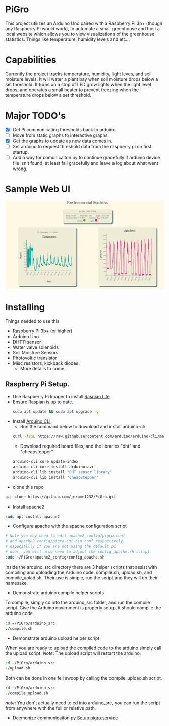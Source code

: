 # PiGro

This project utilizes an Arduino Uno paired with a Raspberry Pi 3b+ (though any Raspberry Pi would work), to automate a small greenhouse and host a local website which allows you to view visualizations of the greenhouse statistics. Things like temperature, humidity levels and etc...

# Capabilities

Currently the project tracks temperature, humidity, light leves, and soil moisture levels. It will water a plant bay when soil moisture drops below a set threshold. It turns on a strip of LED grow lights when the light level drops, and operates a small heater to prevent freezing when the temperature drops below a set threshold.

# Major TODO's

- [x] Get Pi communicating thresholds back to arduino.
- [ ] Move from static graphs to interactive graphs.
- [x] Get the graphs to update as new data comes in.
- [ ] Set arduino to request threshold data from
      the raspberry pi on first startup.
- [ ] Add a way for comunicaiton.py to continue gracefully
      if arduino device file isn't found, at least fail
      gracefully and leave a log about what went wrong.

# Sample Web UI

![](images/web-sample.png)

# Installing

Things needed to use this

- Raspberry Pi 3b+ (or higher)
- Arduino Uno
- DHT11 sensor
- Water valve solenoids
- Soil Moisture Sensors
- Photovoltic transistor
- Misc resistors, kickback diodes.
    - More details to come.

## Raspberry Pi Setup.

- Use Raspberry Pi Imager to install [Raspian Lite](https://projects.raspberrypi.org/en/projects/imager-install)
- Ensure Raspian is up to date.
    ```sh
    sudo apt update && sudo apt upgrade -y
    ```
- Install [Arduino CLI](https://arduino.github.io/arduino-cli/0.19/)
    -  Run the command below to download and install arduino-cli
    ```sh
    curl -fsSL https://raw.githubusercontent.com/arduino/arduino-cli/master/install.sh | BINDIR=~/.local/bin sh
    ```
    - Download required board files, and the libraries "dht" and "cheapstepper"
    ```sh
    arduino-cli core update-index
    arduino-cli core install arduino:avr
    arduino-cli lib install "DHT sensor library"
    arduino-cli lib install "CheapStepper"
    ```
- clone this repo
```sh
git clone https://github.com/jerome1232/PiGro.git
```
- Install apache2
```sh
sudo apt install apache2
```

- Configure apache with the apache configuration script
```sh
# Note you may need to edit apache2_config/pigro.conf
# and apache2_config/pigro-cgi-bin.conf respectively.
# especiallly if you are not using the default pi
# user, you will also need to adjust the config_apache.sh script
sudo ~/PiGro/apache2_config/config_apache.sh
```

Inside the arduino_src directory there are 3 helper scripts that assist with compiling and uploading the Arduino code. compile.sh, upload.sh, and compile_uplad.sh. Their use is simple, run the script and they will do their namesake.

- Demonstrate arduino compile helper scripts

To compile, simply cd into the arduino_src folder, and run the compile script. Give the Arduino envirnment is properly setup, it should compile the arduino code.

```sh
cd ~/PiGro/arduino_src
./compile.sh
```

- Demonstrate arduino upload helper script

When you are ready to upload the compiled code to the arduino simply call the upload script. *Note*: The upload script will restart the arduino.

```sh
cd ~/PiGro/arduino_src
./upload.sh
```

Both can be done in one fell swoop by calling the compile_upload.sh script.

```sh
cd ~/PiGro/arduino_src
./compile_upload.sh
```

*note*: You don't actually need to cd into arduino_src, you can run the script from anywhere with the full or relative path.

- Daemonize communicaiton.py [Setup pigro.service](python_src/README.md)
